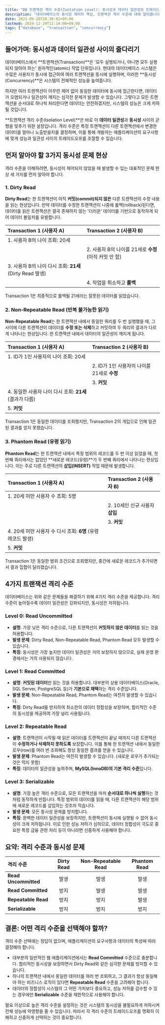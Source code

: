 ```yaml
---
title: "DB 트랜잭션 격리 수준(Isolation Level): 동시성과 데이터 일관성의 트레이드오프"
description: "데이터베이스의 동시성 제어의 핵심, 트랜잭션 격리 수준에 대해 알아봅니다. Dirty Read, Non-Repeatable Read, Phantom Read 현상을 명확히 이해하고, 4가지 격리 수준(Read Uncommitted, Read Committed, Repeatable Read, Serializable)이 각각 어떤 문제를 해결하며 어떤 트레이드오프를 가지는지 자세히 설명합니다."
date: 2021-09-28T20:30:02+09:00
lastmod: 2024-12-29T11:14:00+09:00
tags: ["database", "transaction", "concurrency"]
---
```


## 들어가며: 동시성과 데이터 일관성 사이의 줄다리기

데이터베이스에서 **트랜잭션(Transaction)**은 '모두 실행되거나, 아니면 모두 실행되지 않아야 하는' 원자적인(atomic) 작업 단위입니다. 현대의 데이터베이스 시스템은 수많은 사용자가 동시에 접근하여 여러 트랜잭션을 동시에 실행하며, 이러한 **동시성(Concurrency)**은 시스템의 전체적인 성능을 높여줍니다.

하지만 여러 트랜잭션이 아무런 제어 없이 동일한 데이터에 동시에 접근한다면, 데이터가 오염되거나 일관성이 깨지는 심각한 문제가 발생할 수 있습니다. 그렇다고 모든 트랜잭션을 순서대로 하나씩 처리한다면 데이터는 안전하겠지만, 시스템의 성능은 크게 저하될 것입니다.

**트랜잭션 격리 수준(Isolation Level)**은 바로 이 **데이터 일관성**과 **동시성** 사이의 균형을 맞추기 위한 설정입니다. 격리 수준은 특정 트랜잭션이 다른 트랜잭션에서 변경한 데이터를 얼마나 노출받을지를 결정하며, 이를 통해 개발자는 애플리케이션의 요구사항에 맞게 성능과 일관성 사이의 트레이드오프를 조절할 수 있습니다.

## 먼저 알아야 할 3가지 동시성 문제 현상

격리 수준을 이해하려면, 동시성이 제어되지 않았을 때 발생할 수 있는 대표적인 문제 현상 세 가지를 먼저 알아야 합니다.

### 1. Dirty Read

**Dirty Read**는 한 트랜잭션이 아직 **커밋(commit)되지 않은** 다른 트랜잭션의 수정 내용을 읽는 현상입니다. 만약 데이터를 수정한 트랜잭션이 나중에 롤백(rollback)된다면, 데이터를 읽은 트랜잭션은 결국 존재하지 않는 '더러운' 데이터를 기반으로 동작하게 되어 데이터 불일치를 유발합니다.

| Transaction 1 (사용자 A) | Transaction 2 (사용자 B) |
| :--- | :--- |
| 1. 사용자 B의 나이 조회: 20세 | | 
| | 2. 사용자 B의 나이를 21세로 **수정** (아직 커밋 안 함) |
| 3. 사용자 B의 나이 다시 조회: **21세** (Dirty Read 발생) | |
| | 4. 작업을 취소하고 **롤백** |

Transaction 1은 최종적으로 롤백될 21세라는 잘못된 데이터를 읽었습니다.

### 2. Non-Repeatable Read (반복 불가능한 읽기)

**Non-Repeatable Read**는 한 트랜잭션 내에서 동일한 쿼리를 두 번 실행했을 때, 그 사이에 다른 트랜잭션이 데이터를 **수정 또는 삭제**하고 커밋하여 두 쿼리의 결과가 다르게 나타나는 현상입니다. 한 트랜잭션 내에서 데이터의 일관성이 깨지게 됩니다.

| Transaction 1 (사용자 A) | Transaction 2 (사용자 B) |
| :--- | :--- |
| 1. ID가 1인 사용자의 나이 조회: 20세 | |
| | 2. ID가 1인 사용자의 나이를 21세로 **수정** |
| | 3. **커밋** |
| 4. 동일한 사용자 나이 다시 조회: **21세** (결과가 다름) | |
| 5. **커밋** | |

Transaction 1은 동일한 데이터를 조회했지만, Transaction 2의 개입으로 인해 일관된 결과를 얻지 못했습니다.

### 3. Phantom Read (유령 읽기)

**Phantom Read**는 한 트랜잭션 내에서 특정 범위의 레코드를 두 번 이상 읽었을 때, 첫 번째 쿼리에서는 없었던 **새로운 레코드(유령)**가 두 번째 쿼리에서 나타나는 현상입니다. 이는 주로 다른 트랜잭션의 **삽입(INSERT)** 작업 때문에 발생합니다.

| Transaction 1 (사용자 A) | Transaction 2 (사용자 B) |
| :--- | :--- |
| 1. 20세 미만 사용자 수 조회: 5명 | |
| | 2. 10세인 신규 사용자 **삽입** |
| | 3. **커밋** |
| 4. 20세 미만 사용자 수 다시 조회: **6명** (유령 레코드 발생) | |
| 5. **커밋** | |

Transaction 1은 동일한 범위 조건으로 조회했지만, 중간에 새로운 레코드가 추가되면서 결과 집합이 달라졌습니다.

## 4가지 트랜잭션 격리 수준

데이터베이스는 위와 같은 문제들을 해결하기 위해 4가지 격리 수준을 제공합니다. 격리 수준이 높아질수록 데이터 일관성은 강화되지만, 동시성은 저하됩니다.

### Level 0: Read Uncommitted

-   **설명**: 가장 낮은 격리 수준으로, 다른 트랜잭션이 **커밋하지 않은 데이터**를 읽는 것을 허용합니다.
-   **발생 문제**: Dirty Read, Non-Repeatable Read, Phantom Read 모두 발생할 수 있습니다.
-   **특징**: 동시성은 가장 높지만 데이터 일관성은 거의 보장하지 않으므로, 실제 운영 환경에서는 거의 사용되지 않습니다.

### Level 1: Read Committed

-   **설명**: **커밋된 데이터**만 읽는 것을 허용합니다. 대부분의 상용 데이터베이스(Oracle, SQL Server, PostgreSQL 등)가 **기본으로 채택**하는 격리 수준입니다.
-   **발생 문제**: Non-Repeatable Read, Phantom Read는 여전히 발생할 수 있습니다.
-   **특징**: Dirty Read를 방지하여 최소한의 데이터 정합성을 보장하며, 합리적인 수준의 동시성을 제공하여 가장 널리 사용됩니다.

### Level 2: Repeatable Read

-   **설명**: 트랜잭션이 시작될 때 읽은 데이터를 트랜잭션이 끝날 때까지 다른 트랜잭션이 **수정하거나 삭제하지 못하도록** 보장합니다. 이를 통해 한 트랜잭션 내에서 동일한 로우(row)를 여러 번 조회해도 항상 동일한 결과를 얻을 수 있습니다.
-   **발생 문제**: Phantom Read는 여전히 발생할 수 있습니다. (새로운 로우가 추가되는 것은 막지 못함)
-   **특징**: 데이터의 일관성을 높여주며, **MySQL(InnoDB)의 기본 격리 수준**입니다.

### Level 3: Serializable

-   **설명**: 가장 높은 격리 수준으로, 모든 트랜잭션을 마치 **순서대로 하나씩 실행**하는 것처럼 동작하게 만듭니다. 특정 범위의 데이터를 읽을 때, 다른 트랜잭션이 해당 범위에 새로운 레코드를 삽입하는 것조차 막습니다.
-   **발생 문제**: 모든 동시성 문제를 방지합니다.
-   **특징**: 완벽한 데이터 일관성을 보장하지만, 트랜잭션이 동시에 실행될 수 없어 동시성이 크게 저하됩니다. 이로 인한 성능 저하가 심하므로, 데이터 정합성이 극도로 중요한 특정 금융 관련 처리 등이 아니라면 신중하게 사용해야 합니다.

## 요약: 격리 수준과 동시성 문제

| 격리 수준 | Dirty Read | Non-Repeatable Read | Phantom Read |
| :--- | :---: | :---: | :---: |
| **Read Uncommitted** | 발생 | 발생 | 발생 |
| **Read Committed** | 방지 | 발생 | 발생 |
| **Repeatable Read** | 방지 | 방지 | 발생 |
| **Serializable** | 방지 | 방지 | 방지 |

## 결론: 어떤 격리 수준을 선택해야 할까?

격리 수준 선택에는 정답이 없으며, 애플리케이션의 요구사항과 데이터의 특성에 따라 결정해야 합니다.

-   대부분의 일반적인 웹 애플리케이션에서는 **Read Committed** 수준으로 충분합니다. 합리적인 동시성을 보장하면서 Dirty Read와 같은 심각한 문제를 방지할 수 있습니다.
-   하나의 트랜잭션 내에서 동일한 데이터를 여러 번 조회하고, 그 결과가 항상 동일해야 하는 비즈니스 로직이 있다면 **Repeatable Read** 수준을 고려해야 합니다.
-   데이터의 정합성이 시스템의 그 어떤 가치보다 중요하고, 성능 저하를 감수할 수 있는 경우에만 **Serializable** 수준을 제한적으로 사용해야 합니다.

필요 이상으로 높은 격리 수준을 설정하는 것은 시스템의 동시성을 불필요하게 저하시켜 전체 성능에 악영향을 줄 수 있습니다. 따라서 각 격리 수준의 트레이드오프를 명확히 이해하고 신중하게 선택하는 것이 중요합니다.
